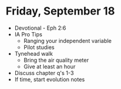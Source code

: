 # Friday, September 18

* Devotional - Eph 2:6
* IA Pro Tips
    - Ranging your independent variable
    - Pilot studies
* Tynehead walk
    - Bring the air quality meter
    - Give at least an hour
* Discuss chapter q's 1-3
* If time, start evolution notes 




